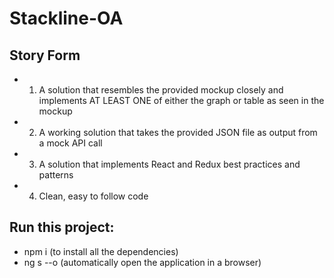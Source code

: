 # Stackline-OA

## Story Form
- 1.	A solution that resembles the provided mockup closely and implements AT LEAST ONE of either the graph or table as seen in the mockup
- 2.	A working solution that takes the provided JSON file as output from a mock API call
- 3.	A solution that implements React and Redux best practices and patterns
- 4.	Clean, easy to follow code

## Run this project:
- npm i (to install all the dependencies)
- ng s --o (automatically open the application in a browser) 

